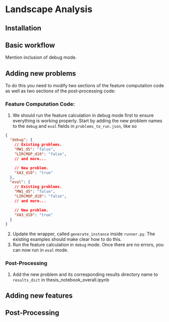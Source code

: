 # Landscape Analysis

## Installation

## Basic workflow

Mention inclusion of debug mode.

## Adding new problems

To do this you need to modify two sections of the feature computation code as well as two sections of the post-processing code:

### Feature Computation Code:
1. We should run the feature calculation in debug mode first to ensure everything is working properly. Start by adding the new problem names to the ``debug`` and ``eval`` fields in ``problems_to_run.json``, like so
```json
{
  "debug": {
    // Existing problems.
    "MW1_d5": "false",
    "LIRCMOP_d10": "false",
    // and more...

    // New problem.
    "XA3_d10": "true"
  },
  "eval": {
    // Existing problems.
    "MW1_d5": "false",
    "LIRCMOP_d10": "false",
    // and more...

    // New problem.
    "XA3_d10": "true"
  }
}
```
2. Update the wrapper, called ``generate_instance`` inside ``runner.py``. The existing examples should make clear how to do this.
2. Run the feature calculation in ``debug`` mode. Once there are no errors, you can now run in ``eval`` mode.

### Post-Processing
1. Add the new problem and its corresponding results directory name to ``results_dict`` in thesis_notebook_overall.ipynb

## Adding new features

## Post-Processing
